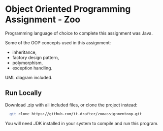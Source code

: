 # Object Oriented Programming Assignment - Zoo

Programming language of choice to complete this assignment was Java.

Some of the OOP concepts used in this assignment:
- inheritance,
- factory design pattern,
- polymorphism,
- exception handling.

UML diagram included.

## Run Locally

Download .zip with all included files, or clone the project instead:

```bash
  git clone https://github.com/it-drafter/zooassignmentoop.git
```

You will need JDK installed in your system to compile and run this program.

